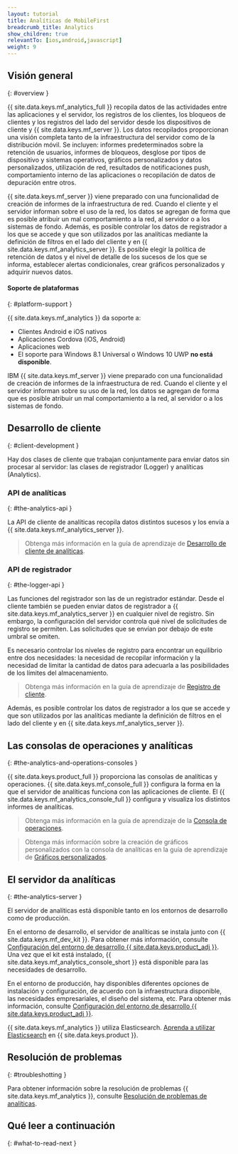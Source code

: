 ```yaml
---
layout: tutorial
title: Analíticas de MobileFirst
breadcrumb_title: Analytics
show_children: true
relevantTo: [ios,android,javascript]
weight: 9
---
```

<!-- NLS_CHARSET=UTF-8 -->
## Visión general
{: #overview }

{{ site.data.keys.mf_analytics_full }} recopila datos de las actividades entre las aplicaciones y el servidor, los registros de los clientes, los bloqueos de clientes y los registros del lado del servidor desde los dispositivos de cliente y {{ site.data.keys.mf_server }}. Los datos recopilados proporcionan una visión completa tanto de la infraestructura del servidor como de la distribución móvil. Se incluyen: informes predeterminados sobre la retención de usuarios, informes de bloqueos, desglose por tipos de dispositivo y sistemas operativos, gráficos personalizados y datos personalizados, utilización de red, resultados de notificaciones push, comportamiento interno de las aplicaciones o recopilación de datos de depuración entre otros.

{{ site.data.keys.mf_server }} viene preparado con una funcionalidad de creación de informes de la infraestructura de red. Cuando el cliente y el servidor informan sobre el uso de la red, los datos se agregan de forma que es posible atribuir un mal comportamiento a la red, al servidor o a los sistemas de fondo. Además, es posible controlar los datos de registrador a los que se accede y que son utilizados por las analíticas mediante la definición de filtros en el lado del cliente y en {{ site.data.keys.mf_analytics_server }}. Es posible elegir la política de retención de datos y el nivel de detalle de los sucesos de los que se informa, establecer alertas condicionales, crear gráficos personalizados y adquirir nuevos datos.

#### Soporte de plataformas
{: #platform-support }

{{ site.data.keys.mf_analytics }} da soporte a:

* Clientes Android e iOS nativos
* Aplicaciones Cordova (iOS, Android)
* Aplicaciones web
* El soporte para Windows 8.1 Universal o Windows 10 UWP **no está disponible**.

IBM {{ site.data.keys.mf_server }} viene preparado con una funcionalidad de creación de informes de la infraestructura de red. Cuando el cliente y el servidor informan sobre su uso de la red, los datos se agregan de forma que es posible atribuir un mal comportamiento a la red, al servidor o a los sistemas de fondo.

## Desarrollo de cliente
{: #client-development }

Hay dos clases de cliente que trabajan conjuntamente para enviar datos sin procesar al servidor: las clases de registrador (Logger) y analíticas (Analytics).

### API de analíticas
{: #the-analytics-api }

La API de cliente de analíticas recopila datos distintos sucesos y los envía a {{ site.data.keys.mf_analytics_server }}.
> Obtenga más información en la guía de aprendizaje de [Desarrollo de cliente de analíticas](analytics-api).

### API de registrador
{: #the-logger-api }

Las funciones del registrador son las de un registrador estándar. Desde el cliente también se pueden enviar datos de registrador a {{ site.data.keys.mf_analytics_server }} en cualquier nivel de registro. Sin embargo, la configuración del servidor controla qué nivel de solicitudes de registro se permiten. Las solicitudes que se envían por debajo de este umbral se omiten.

Es necesario controlar los niveles de registro para encontrar un equilibrio entre dos necesidades: la necesidad de recopilar información y la necesidad de limitar la cantidad de datos para adecuarla a las posibilidades de los límites del almacenamiento.

> Obtenga más información en la guía de aprendizaje de [Registro de cliente](../application-development/client-side-log-collection/).

Además, es posible controlar los datos de registrador a los que se accede y que son utilizados por las analíticas mediante la definición de filtros en el lado del cliente y en {{ site.data.keys.mf_analytics_server }}.

## Las consolas de operaciones y analíticas
{: #the-analytics-and-operations-consoles }

{{ site.data.keys.product_full }} proporciona las consolas de analíticas y operaciones. {{ site.data.keys.mf_console_full }} configura la forma en la que el servidor de analíticas funciona con las aplicaciones de cliente. El {{ site.data.keys.mf_analytics_console_full }} configura y visualiza los distintos informes de analíticas.

> Obtenga más información en la guía de aprendizaje de la [Consola de operaciones](console).

> Obtenga más información sobre la creación de gráficos personalizados con la consola de analíticas en la guía de aprendizaje de [Gráficos personalizados](console/custom-charts).

## El servidor da analíticas
{: #the-analytics-server }

El servidor de analíticas está disponible tanto en los entornos de desarrollo como de producción.

En el entorno de desarrollo, el servidor de analíticas se instala junto con {{ site.data.keys.mf_dev_kit }}.  Para obtener más información, consulte [Configuración del entorno de desarrollo {{ site.data.keys.product_adj }}](../installation-configuration/development/mobilefirst/). Una vez que el kit está instalado, {{ site.data.keys.mf_analytics_console_short }} está disponible para las necesidades de desarrollo.

En el entorno de producción, hay disponibles diferentes opciones de instalación y configuración, de acuerdo con la infraestructura disponible, las necesidades empresariales, el diseño del sistema, etc. Para obtener más información, consulte [Configuración del entorno de desarrollo {{ site.data.keys.product_adj }}](../installation-configuration/production/analytics/).

{{ site.data.keys.mf_analytics }} utiliza Elasticsearch. [Aprenda a utilizar Elasticsearch](elasticsearch) en {{ site.data.keys.product }}.

## Resolución de problemas
{: #troubleshotting }

Para obtener información sobre la resolución de problemas {{ site.data.keys.mf_analytics }}, consulte [Resolución de problemas de analíticas](../troubleshooting/analytics/).

## Qué leer a continuación
{: #what-to-read-next }
